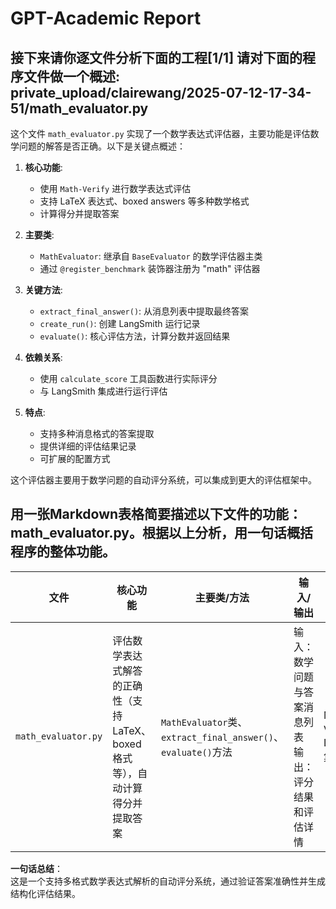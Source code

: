 # GPT-Academic Report
## 接下来请你逐文件分析下面的工程[1/1] 请对下面的程序文件做一个概述: private_upload/clairewang/2025-07-12-17-34-51/math_evaluator.py

这个文件 `math_evaluator.py` 实现了一个数学表达式评估器，主要功能是评估数学问题的解答是否正确。以下是关键点概述：

1. **核心功能**:
   - 使用 `Math-Verify` 进行数学表达式评估
   - 支持 LaTeX 表达式、boxed answers 等多种数学格式
   - 计算得分并提取答案

2. **主要类**:
   - `MathEvaluator`: 继承自 `BaseEvaluator` 的数学评估器主类
   - 通过 `@register_benchmark` 装饰器注册为 "math" 评估器

3. **关键方法**:
   - `extract_final_answer()`: 从消息列表中提取最终答案
   - `create_run()`: 创建 LangSmith 运行记录
   - `evaluate()`: 核心评估方法，计算分数并返回结果

4. **依赖关系**:
   - 使用 `calculate_score` 工具函数进行实际评分
   - 与 LangSmith 集成进行运行评估

5. **特点**:
   - 支持多种消息格式的答案提取
   - 提供详细的评估结果记录
   - 可扩展的配置方式

这个评估器主要用于数学问题的自动评分系统，可以集成到更大的评估框架中。

## 用一张Markdown表格简要描述以下文件的功能：math_evaluator.py。根据以上分析，用一句话概括程序的整体功能。


| 文件  | 核心功能 | 主要类/方法   | 输入/输出    | 依赖项    |
|-------------------|---------------|-----------------|--------------|------------------------|
| `math_evaluator.py` | 评估数学表达式解答的正确性（支持LaTeX、boxed格式等），自动计算得分并提取答案 | `MathEvaluator`类、`extract_final_answer()`、`evaluate()`方法               | 输入：数学问题与答案消息列表<br>输出：评分结果和评估详情         | Math-Verify、LangSmith集成 |

**一句话总结**：  
这是一个支持多格式数学表达式解析的自动评分系统，通过验证答案准确性并生成结构化评估结果。

